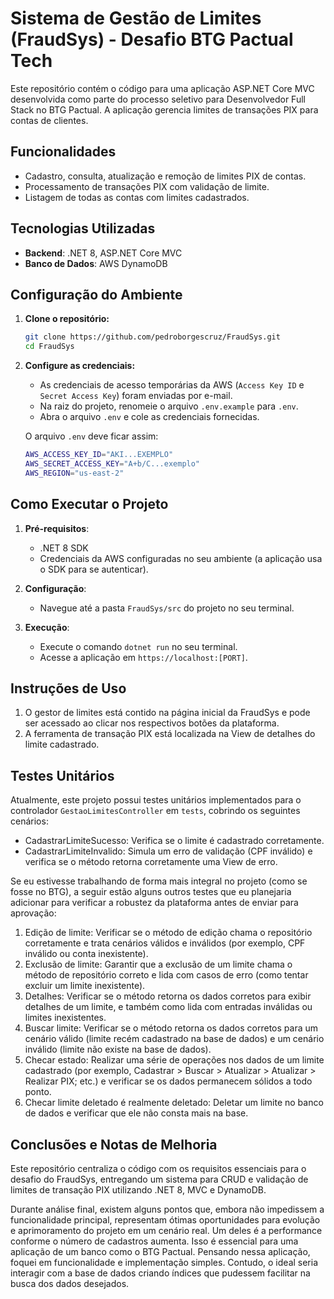 # Sistema de Gestão de Limites (FraudSys) - Desafio BTG Pactual Tech

Este repositório contém o código para uma aplicação ASP.NET Core MVC desenvolvida como parte do processo seletivo para Desenvolvedor Full Stack no BTG Pactual. A aplicação gerencia limites de transações PIX para contas de clientes.

## Funcionalidades

- Cadastro, consulta, atualização e remoção de limites PIX de contas.
- Processamento de transações PIX com validação de limite.
- Listagem de todas as contas com limites cadastrados.

## Tecnologias Utilizadas

- **Backend**: .NET 8, ASP.NET Core MVC
- **Banco de Dados**: AWS DynamoDB

## Configuração do Ambiente

1.  **Clone o repositório:**
    ```bash
    git clone https://github.com/pedroborgescruz/FraudSys.git
    cd FraudSys
    ```

2.  **Configure as credenciais:**
    - As credenciais de acesso temporárias da AWS (`Access Key ID` e `Secret Access Key`) foram enviadas por e-mail.
    - Na raiz do projeto, renomeie o arquivo `.env.example` para `.env`.
    - Abra o arquivo `.env` e cole as credenciais fornecidas.

    O arquivo `.env` deve ficar assim:
    ```bash
    AWS_ACCESS_KEY_ID="AKI...EXEMPLO"
    AWS_SECRET_ACCESS_KEY="A+b/C...exemplo"
    AWS_REGION="us-east-2"
    ```

## Como Executar o Projeto

1.  **Pré-requisitos**:
    * .NET 8 SDK
    * Credenciais da AWS configuradas no seu ambiente (a aplicação usa o SDK para se autenticar).

2.  **Configuração**:
    * Navegue até a pasta `FraudSys/src` do projeto no seu terminal.

3.  **Execução**:
    * Execute o comando `dotnet run` no seu terminal.
    * Acesse a aplicação em `https://localhost:[PORT]`.
  
## Instruções de Uso

1. O gestor de limites está contido na página inicial da FraudSys e pode ser acessado ao clicar nos respectivos botões da plataforma.
2. A ferramenta de transação PIX está localizada na View de detalhes do limite cadastrado.

## Testes Unitários

Atualmente, este projeto possui testes unitários implementados para o controlador `GestaoLimitesController` em `tests`, cobrindo os seguintes cenários:

* CadastrarLimiteSucesso: Verifica se o limite é cadastrado corretamente.
* CadastrarLimiteInvalido: Simula um erro de validação (CPF inválido) e verifica se o método retorna corretamente uma View de erro.

Se eu estivesse trabalhando de forma mais integral no projeto (como se fosse no BTG), a seguir estão alguns outros testes que eu planejaria adicionar para verificar a robustez da plataforma antes de enviar para aprovação:

1. Edição de limite: Verificar se o método de edição chama o repositório corretamente e trata cenários válidos e inválidos (por exemplo, CPF inválido ou conta inexistente).
2. Exclusão de limite: Garantir que a exclusão de um limite chama o método de repositório correto e lida com casos de erro (como tentar excluir um limite inexistente).
3. Detalhes: Verificar se o método retorna os dados corretos para exibir detalhes de um limite, e também como lida com entradas inválidas ou limites inexistentes.
4. Buscar limite: Verificar se o método retorna os dados corretos para um cenário válido (limite recém cadastrado na base de dados) e um cenário inválido (limite não existe na base de dados).
5. Checar estado: Realizar uma série de operações nos dados de um limite cadastrado (por exemplo, Cadastrar > Buscar > Atualizar > Atualizar > Realizar PIX; etc.) e verificar se os dados permanecem sólidos a todo ponto.
6. Checar limite deletado é realmente deletado: Deletar um limite no banco de dados e verificar que ele não consta mais na base.

## Conclusões e Notas de Melhoria
Este repositório centraliza o código com os requisitos essenciais para o desafio do FraudSys, entregando um sistema para CRUD e validação de limites de transação PIX utilizando .NET 8, MVC e DynamoDB. 

Durante análise final, existem alguns pontos que, embora não impedissem a funcionalidade principal, representam ótimas oportunidades para evolução e aprimoramento do projeto em um cenário real. Um deles é a performance conforme o número de cadastros aumenta. Isso é essencial para uma aplicação de um banco como o BTG Pactual. Pensando nessa aplicação, foquei em funcionalidade e implementação simples. Contudo, o ideal seria interagir com a base de dados criando índices que pudessem facilitar na busca dos dados desejados.
